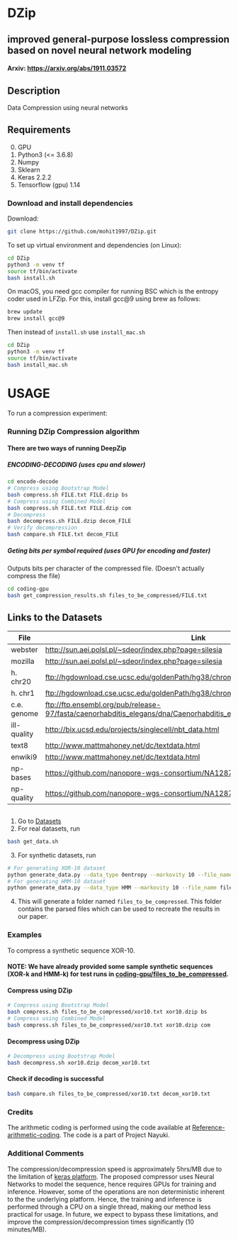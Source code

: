 # DZip
## improved general-purpose lossless compression based on novel neural network modeling
#### Arxiv: https://arxiv.org/abs/1911.03572
## Description
Data Compression using neural networks


## Requirements
0. GPU
1. Python3 (<= 3.6.8)
2. Numpy
3. Sklearn
4. Keras 2.2.2
5. Tensorflow (gpu) 1.14


### Download and install dependencies
Download:
```bash
git clone https://github.com/mohit1997/DZip.git
```
To set up virtual environment and dependencies (on Linux):
```bash
cd DZip
python3 -m venv tf
source tf/bin/activate
bash install.sh
```

On macOS, you need gcc compiler for running BSC which is the entropy coder used in LFZip. For this, install gcc@9 using brew as follows:
```bash
brew update
brew install gcc@9
```

Then instead of `install.sh` use `install_mac.sh`
```bash
cd DZip
python3 -m venv tf
source tf/bin/activate
bash install_mac.sh
```


# USAGE
To run a compression experiment: 

### Running DZip Compression algorithm
#### There are two ways of running DeepZip

##### ENCODING-DECODING (uses cpu and slower)
<!-- 1. Go to [encode-decode](./encode-decode)
2. Place the parsed files in the directory files_to_be_compressed.
3. Run the following command -->

```bash 
cd encode-decode
# Compress using Bootstrap Model
bash compress.sh FILE.txt FILE.dzip bs
# Compress using Combined Model
bash compress.sh FILE.txt FILE.dzip com
# Decompress
bash decompress.sh FILE.dzip decom_FILE
# Verify decompression
bash compare.sh FILE.txt decom_FILE
```

##### Geting bits per symbol required (uses GPU for encoding and faster)

Outputs bits per character of the compressed file. (Doesn't actually compress the file)

```bash
cd coding-gpu
bash get_compression_results.sh files_to_be_compressed/FILE.txt
```


## Links to the Datasets
| File | Link |
|------|------|
|webster|http://sun.aei.polsl.pl/~sdeor/index.php?page=silesia|
|mozilla|http://sun.aei.polsl.pl/~sdeor/index.php?page=silesia|
|h. chr20|ftp://hgdownload.cse.ucsc.edu/goldenPath/hg38/chromosomes/chr20.fa.gz|
|h. chr1|ftp://hgdownload.cse.ucsc.edu/goldenPath/hg38/chromosomes/chr1.fa.gz|
|c.e. genome|ftp://ftp.ensembl.org/pub/release-97/fasta/caenorhabditis_elegans/dna/Caenorhabditis_elegans.WBcel235.dna.toplevel.fa.gz|
|ill-quality|http://bix.ucsd.edu/projects/singlecell/nbt_data.html|
|text8|http://www.mattmahoney.net/dc/textdata.html|
|enwiki9|http://www.mattmahoney.net/dc/textdata.html|
|np-bases|https://github.com/nanopore-wgs-consortium/NA12878|
|np-quality|https://github.com/nanopore-wgs-consortium/NA12878|

##
1. Go to [Datasets](./Datasets)
2. For real datasets, run
```bash
bash get_data.sh
```
3. For synthetic datasets, run
```bash
# For generating XOR-10 dataset
python generate_data.py --data_type 0entropy --markovity 10 --file_name files_to_be_compressed/xor10.txt
# For generating HMM-10 dataset
python generate_data.py --data_type HMM --markovity 10 --file_name files_to_be_compressed/hmm10.txt
```
4. This will generate a folder named `files_to_be_compressed`. This folder contains the parsed files which can be used to recreate the results in our paper.



### Examples

To compress a synthetic sequence XOR-10. 

#### NOTE: We have already provided some sample synthetic sequences (XOR-k and HMM-k) for test runs in [coding-gpu/files_to_be_compressed](./coding-gpu/files_to_be_compressed).

#### Compress using DZip
```bash 
# Compress using Bootstrap Model
bash compress.sh files_to_be_compressed/xor10.txt xor10.dzip bs
# Compress using Combined Model
bash compress.sh files_to_be_compressed/xor10.txt xor10.dzip com
```
#### Decompress using DZip

```bash 
# Decompress using Bootstrap Model
bash decompress.sh xor10.dzip decom_xor10.txt
```

#### Check if decoding is successful

```bash
bash compare.sh files_to_be_compressed/xor10.txt decom_xor10.txt
```

### Credits
The arithmetic coding is performed using the code available at [Reference-arithmetic-coding](https://github.com/nayuki/Reference-arithmetic-coding). The code is a part of Project Nayuki.

### Additional Comments

The compression/decompression speed is approximately 5hrs/MB due to the limitation of [keras platform](https://keras.io/getting-started/faq/). The proposed compressor uses Neural Networks to model the sequence, hence requires GPUs for training and inference. However, some of the operations are non deterministic inherent to the the underlying platform. Hence, the training and inference is performed through a CPU on a single thread, making our method less practical for usage. In future, we expect to bypass these limitations, and improve the compression/decompression times significantly (10 minutes/MB).
